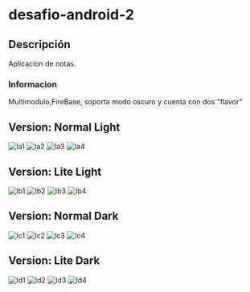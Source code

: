 # desafio-android-2
## Descripción
Aplicacion de notas.
### Informacion
Multimodulo,FireBase, soporta modo oscuro y cuenta con dos "flavor"

## Version: Normal Light
![la1](https://github.com/BSTNVLDS/desafio-android-2/blob/develop//1a.png?raw=true)
![la2](https://github.com/BSTNVLDS/desafio-android-2/blob/develop//2a.png?raw=true)
![la3](https://github.com/BSTNVLDS/desafio-android-2/blob/develop//3a.png?raw=true)
![la4](https://github.com/BSTNVLDS/desafio-android-2/blob/develop//4a.png?raw=true)
## Version: Lite Light
![lb1](https://github.com/BSTNVLDS/desafio-android-2/blob/develop//1b.png?raw=true)
![lb2](https://github.com/BSTNVLDS/desafio-android-2/blob/develop//2b.png?raw=true)
![lb3](https://github.com/BSTNVLDS/desafio-android-2/blob/develop//3b.png?raw=true)
![lb4](https://github.com/BSTNVLDS/desafio-android-2/blob/develop//4b.png?raw=true)
## Version: Normal Dark
![lc1](https://github.com/BSTNVLDS/desafio-android-2/blob/develop//c1.png?raw=true)
![lc2](https://github.com/BSTNVLDS/desafio-android-2/blob/develop//c2.png?raw=true)
![lc3](https://github.com/BSTNVLDS/desafio-android-2/blob/develop//c3.png?raw=true)
![lc4](https://github.com/BSTNVLDS/desafio-android-2/blob/develop//c4.png?raw=true)
## Version: Lite Dark
![ld1](https://github.com/BSTNVLDS/desafio-android-2/blob/develop//d1.png?raw=true)
![ld2](https://github.com/BSTNVLDS/desafio-android-2/blob/develop//d2.png?raw=true)
![ld3](https://github.com/BSTNVLDS/desafio-android-2/blob/develop//d3.png?raw=true)
![ld4](https://github.com/BSTNVLDS/desafio-android-2/blob/develop//d4.png?raw=true)

